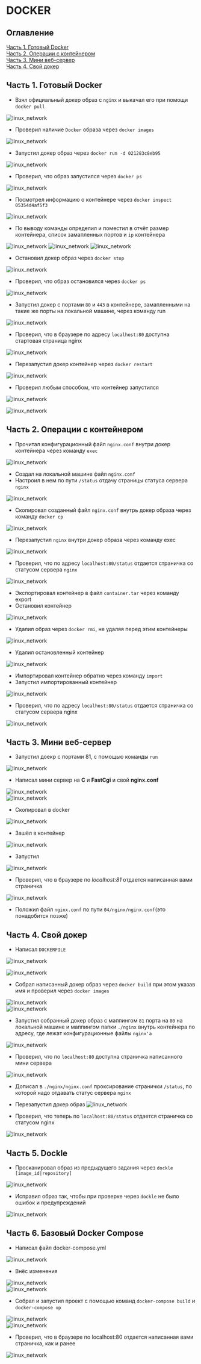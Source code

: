 # DOCKER

## Оглавление

[Часть 1. Готовый Docker ](#Часть1)\
[Часть 2. Операции с контейнером ](#Часть2)\
[Часть 3. Мини веб-сервер ](#Часть3)\
[Часть 4. Свой докер ](#Часть3)

## <div id = "Часть1"></div> Часть 1. Готовый Docker

- Взял официальный докер образ с `nginx` и выкачал его при помощи `docker pull` 

![linux_network](images/1.png)

- Проверил наличие `Docker` образа через `docker images`

![linux_network](images/2.png)

- Запустил докер образ через `docker run -d 021283c8eb95`

![linux_network](images/3.png)

- Проверил, что образ запустился через `docker ps`

![linux_network](images/4.png)

- Посмотрел информацию о контейнере через `docker inspect 05354d4af5f3`

![linux_network](images/5.png)

- По выводу команды определил и поместил в отчёт размер контейнера, список замапленных портов и `ip` контейнера

![linux_network](images/6.png)
![linux_network](images/7.png)
![linux_network](images/8.png)

- Остановил докер образ через ` docker stop `

![linux_network](images/9.png)

- Проверил, что образ остановился через `docker ps`

![linux_network](images/10.png)

- Запустил докер с портами `80` и `443` в контейнере, замапленными на такие же порты на локальной машине, через команду run

![linux_network](images/11.png)

- Проверил, что в браузере по адресу `localhost:80` доступна стартовая страница nginx

![linux_network](images/12.png)

- Перезапустил докер контейнер через `docker restart`

![linux_network](images/13.png)

- Проверил любым способом, что контейнер запустился

![linux_network](images/14.png)

![linux_network](images/15.png)

## <div id = "Часть2"></div> Часть 2. Операции с контейнером 

- Прочитал конфигурационный файл `nginx.conf` внутри докер контейнера через команду `exec`

![linux_network](images/21.png)

- Создал на локальной машине файл `nginx.conf`
- Настроил в нем по пути `/status` отдачу страницы статуса сервера `nginx`

![linux_network](images/22.png)

- Скопировал созданный файл `nginx.conf` внутрь докер образа через команду `docker cp`

![linux_network](images/23.png)

- Перезапустил `nginx` внутри докер образа через команду exec

![linux_network](images/24.png)

- Проверил, что по адресу `localhost:80/status` отдается страничка со статусом сервера `nginx`

![linux_network](images/25.png)

- Экспортировал контейнер в файл `container.tar` через команду export
- Остановил контейнер

![linux_network](images/26.png)

- Удалил образ через `docker rmi`, не удаляя перед этим контейнеры

![linux_network](images/27.png)

- Удалил остановленный контейнер

![linux_network](images/28.png)

- Импортировал контейнер обратно через команду `import`
- Запустил импортированный контейнер

![linux_network](images/29.png)

- Проверил, что по адресу `localhost:80/status` отдается страничка со статусом сервера nginx

![linux_network](images/30.png)

## <div id = "Часть3"></div> Часть 3. Мини веб-сервер

- Запустил доекр с портами 81, с помощью команды `run`

![linux_network](images/31.png)

- Написал мини сервер на **C** и **FastCgi** и свой **nginx.conf** 

![linux_network](images/36.png)\
![linux_network](images/37.png)

- Скопировал в docker

![linux_network](images/32.png)

- Зашёл в контейнер 

![linux_network](images/33.png)

- Запустил 

![linux_network](images/34.png)

- Проверил, что в браузере по *localhost:81* отдается написанная вами страничка

![linux_network](images/35.png)

- Положил файл `nginx.conf` по пути `04/nginx/nginx.conf`(это понадобится позже)

## <div id = "Часть4"></div> Часть 4. Свой докер

- Написал `DOCKERFILE`

![linux_network](images/46.png)

![linux_network](images/47.png)

- Собрал написанный докер образ через `docker build` при этом указав имя и проверил через `docker images`

![linux_network](images/48.png)\
![linux_network](images/49.png)

- Запустил собранный докер образ с маппингом `81` порта на `80` на локальной машине и маппингом папки `./nginx` внутрь контейнера по адресу, где лежат конфигурационные файлы `nginx'а`

![linux_network](images/410.png)

- Проверил, что по `localhost:80` доступна страничка написанного мини сервера

![linux_network](images/411.png)

- Дописал в `./nginx/nginx.conf` проксирование странички `/status`, по которой надо отдавать статус сервера `nginx`

- Перезапустил докер образ
![linux_network](images/412.png)

- Проверил, что теперь по `localhost:80/status` отдается страничка со статусом nginx

![linux_network](images/413.png)


## <div id = "Часть5"></div> Часть 5. Dockle

- Просканировал образ из предыдущего задания через `dockle [image_id|repository]`

![linux_network](images/51.png)

- Исправил образ так, чтобы при проверке через `dockle` не было ошибок и предупреждений

![linux_network](images/50.png)

## <div id = "Часть6"></div> Часть 6. Базовый Docker Compose

- Написал файл docker-compose.yml

![linux_network](images/61.png)

- Внёс изменения 

![linux_network](images/63.png)\
![linux_network](images/65.png)

- Собрал и запустил проект с помощью команд `docker-compose build` и `docker-compose up`

![linux_network](images/62.png)\
![linux_network](images/64.png)

- Проверил, что в браузере по localhost:80 отдается написанная вами страничка, как и ранее

![linux_network](images/411.png)